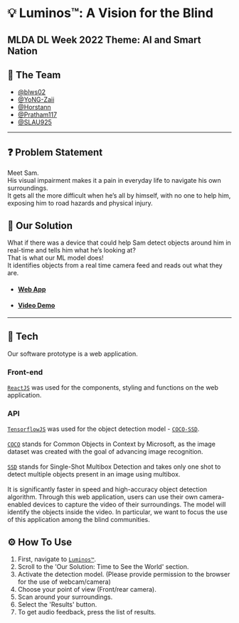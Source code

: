 # 💡 Luminos™: A Vision for the Blind
## MLDA DL Week 2022 Theme: AI and Smart Nation
## 🤝 The Team
 - [@blws02](https://github.com/blws02)
 - [@YoNG-Zaii](https://github.com/YoNG-Zaii)
 - [@Horstann](https://github.com/Horstann)
 - [@Pratham117](https://github.com/Pratham117)
 - [@SLAU925](https://github.com/SLAU925)
 
---

## ❓ Problem Statement
Meet Sam. <br>
His visual impairment makes it a pain in everyday life to navigate his own surroundings. <br>
It gets all the more difficult when he’s all by himself, with no one to help him, exposing him to road hazards and physical injury.


## :gift_heart: Our Solution
What if there was a device that could help Sam detect objects around him in real-time and tells him what he’s looking at? <br>
That is what our ML model does! <br>
It identifies objects from a real time camera feed and reads out what they are. 

- #### [Web App](https://luminos-project.vercel.app/)
- #### [Video Demo](https://www.youtube.com/shorts/pRgkEFUXJ0U)

---

## 🧪 Tech

Our software prototype is a web application.
### Front-end
[`ReactJS`](https://reactjs.org/) was used for the components, styling and functions on the web application.

### API
[`TensorflowJS`](https://www.tensorflow.org/js) was used for the object detection model - [`COCO-SSD`](https://github.com/tensorflow/tfjs-models/blob/master/coco-ssd/README.md).<br><br>
[`COCO`](https://viso.ai/computer-vision/coco-dataset/) stands for Common Objects in Context by Microsoft, as the image dataset was created with the goal of advancing image recognition.<br><br>
[`SSD`](https://towardsdatascience.com/ssd-single-shot-detector-for-object-detection-using-multibox-1818603644ca#:~:text=Single%20Shot%20detector%20like%20YOLO,object%20detection%20models%20on%20VOC2007) stands for Single-Shot Multibox Detection and takes only one shot to detect multiple objects present in an image using multibox.<br><br>
It is significantly faster in speed and high-accuracy object detection algorithm. Through this web application, users can use their own camera-enabled devices to capture the video of their surroundings. The model will identify the objects inside the video. In particular, we want to focus the use of this application among the blind communities.


## ⚙ How To Use
1. First, navigate to [`Luminos™`](https://luminos-project.vercel.app/).
2. Scroll to the 'Our Solution: Time to See the World' section.
3. Activate the detection model. (Please provide permission to the browser for the use of webcam/camera)
4. Choose your point of view (Front/rear camera).
5. Scan around your surroundings.
6. Select the 'Results' button.
7. To get audio feedback, press the list of results.

